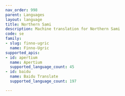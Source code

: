 ```yaml
---
nav_order: 998
parent: Languages
layout: language
title: Northern Sami
description: Machine translation for Northern Sami
code: se
family:
- slug: finno-ugric
  name: Finno-Ugric
supported_apis:
- id: apertium
  name: Apertium
  supported_language_count: 45
- id: baidu
  name: Baidu Translate
  supported_language_count: 197

---
```



